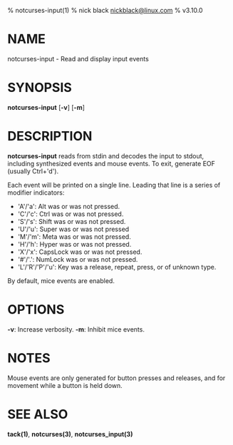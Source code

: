 % notcurses-input(1)
% nick black <nickblack@linux.com>
% v3.10.0

# NAME

notcurses-input - Read and display input events

# SYNOPSIS

**notcurses-input** [**-v**] [**-m**]

# DESCRIPTION

**notcurses-input** reads from stdin and decodes the input to stdout, including
synthesized events and mouse events. To exit, generate EOF (usually Ctrl+'d').

Each event will be printed on a single line. Leading that line is a series
of modifier indicators:

* 'A'/'a': Alt was or was not pressed.
* 'C'/'c': Ctrl was or was not pressed.
* 'S'/'s': Shift was or was not pressed.
* 'U'/'u': Super was or was not pressed
* 'M'/'m': Meta was or was not pressed.
* 'H'/'h': Hyper was or was not pressed.
* 'X'/'x': CapsLock was or was not pressed.
* '#'/'.': NumLock was or was not pressed.
* 'L'/'R'/'P'/'u': Key was a release, repeat, press, or of unknown type.

By default, mice events are enabled.

# OPTIONS

**-v**: Increase verbosity.
**-m**: Inhibit mice events.

# NOTES

Mouse events are only generated for button presses and releases, and for
movement while a button is held down.

# SEE ALSO

**tack(1)**,
**notcurses(3)**,
**notcurses_input(3)**
